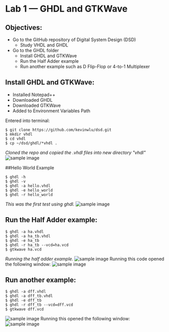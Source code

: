 # Lab 1 — GHDL and GTKWave
## Objectives:
- Go to the GitHub repository of Digital System Design (DSD)
  - Study VHDL and GHDL
- Go to the GHDL folder
  - Install GHDL and GTKWave
  - Run the Half Adder example
  - Run another example such as D Flip-Flop or 4-to-1 Multiplexer

## Install GHDL and GTKWave:
- Installed Notepad++
- Downloaded GHDL
- Downloaded GTKWave
- Added to Environment Variables Path

Entered into terminal:
```
$ git clone https://github.com/kevinwlu/dsd.git
$ mkdir vhdl
$ cd vhdl
$ cp ~/dsd/ghdl/*vhdl .
```
*Cloned the repo and copied the .vhdl files into new directory "vhdl"*
![sample image](https://github.com/mbanks01/EE-322-A/blob/main/lab1/1.1.PNG)

##Hello World Example
```
$ ghdl -h
$ ghdl -v
$ ghdl -a hello.vhdl
$ ghdl -e hello_world
$ ghdl -r hello_world
```
*This was the first test using ghdl.*
![sample image](https://github.com/mbanks01/EE-322-A/blob/main/lab1/1.2.PNG)

## Run the Half Adder example:
```
$ ghdl -a ha.vhdl
$ ghdl -a ha_tb.vhdl
$ ghdl -e ha_tb
$ ghdl -r ha_tb --vcd=ha.vcd
$ gtkwave ha.vcd
```
*Running the half adder example.*
![sample image](https://github.com/mbanks01/EE-322-A/blob/main/lab1/1.3.PNG)
Running this code opened the following window:
![sample image](https://github.com/mbanks01/EE-322-A/blob/main/lab1/1.4.PNG)

## Run another example:
```
$ ghdl -a dff.vhdl
$ ghdl -a dff_tb.vhdl
$ ghdl -e dff_tb
$ ghdl -r dff_tb --vcd=dff.vcd
$ gtkwave dff.vcd
```
![sample image](https://github.com/mbanks01/EE-322-A/blob/main/lab1/1.5.PNG)
Running this opened the following window:
![sample image](https://github.com/mbanks01/EE-322-A/blob/main/lab1/1.6.PNG)
